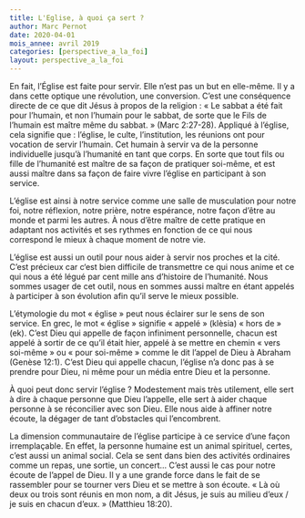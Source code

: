 ```yaml
---
title: L'Eglise, à quoi ça sert ?
author: Marc Pernot
date: 2020-04-01
mois_annee: avril 2019
categories: [perspective_a_la_foi]
layout: perspective_a_la_foi
---
```


En fait, l’Église est faite pour servir. Elle n’est pas un but en elle-même. Il y a dans cette optique une révolution, une
conversion. C’est une conséquence directe de ce que dit Jésus à propos de la religion : « Le sabbat a été fait pour l’humain,
et non l’humain pour le sabbat, de sorte que le Fils de l’humain est maître même du sabbat. » (Marc 2:27-28). Appliqué à
l’église, cela signifie que : l’église, le culte, l’institution, les réunions ont pour vocation de servir l’humain. Cet humain
à servir va de la personne individuelle jusqu’à l’humanité en tant que corps. En sorte que tout fils ou fille de l’humanité est
maître de sa façon de pratiquer soi-même, et est aussi maître dans sa façon de faire vivre l’église en participant à son
service. 

L’église est ainsi à notre service comme une salle de musculation pour notre foi, notre réflexion, notre prière, notre
espérance, notre façon d’être au monde et parmi les autres. À nous d’être maître de cette pratique en adaptant nos activités
et ses rythmes en fonction de ce qui nous correspond le mieux à chaque moment de notre vie. 

L’église est aussi un outil pour nous aider à servir nos proches et la cité. C’est précieux car c‘est bien difficile de
transmettre ce qui nous anime et ce qui nous a été légué par cent mille ans d’histoire de l’humanité. Nous sommes usager de
cet outil, nous en sommes aussi maître en étant appelés à participer à son évolution afin qu’il serve le mieux possible. 

L’étymologie du mot « église » peut nous éclairer sur le sens de son service. En grec, le mot « église » signifie « appelé »
(klèsia) « hors de » (ek). C’est Dieu qui appelle de façon infiniment personnelle, chacun est appelé à sortir de ce qu’il
était hier, appelé à se mettre en chemin « vers soi-même » ou « pour soi-même » comme le dit l’appel de Dieu à Abraham
(Genèse 12:1). C’est Dieu qui appelle chacun, l’église n’a donc pas à se prendre pour Dieu, ni même pour un média entre Dieu
et la personne. 

À quoi peut donc servir l’église ? Modestement mais très utilement, elle sert à dire à chaque personne que Dieu l’appelle,
elle sert à aider chaque personne à se réconcilier avec son Dieu. Elle nous aide à affiner notre écoute, la dégager de tant
d’obstacles qui l’encombrent. 

La dimension communautaire de l’église participe à ce service d’une façon irremplaçable. En effet, la personne humaine est
un animal spirituel, certes, c’est aussi un animal social. Cela se sent dans bien des activités ordinaires comme un repas,
une sortie, un concert... C’est aussi le cas pour notre écoute de l’appel de Dieu. Il y a une grande force dans le fait de se
rassembler pour se tourner vers Dieu et se mettre à son écoute. « Là où deux ou trois sont réunis en mon nom, a dit Jésus,
je suis au milieu d’eux / je suis en chacun d’eux. » (Matthieu 18:20).
